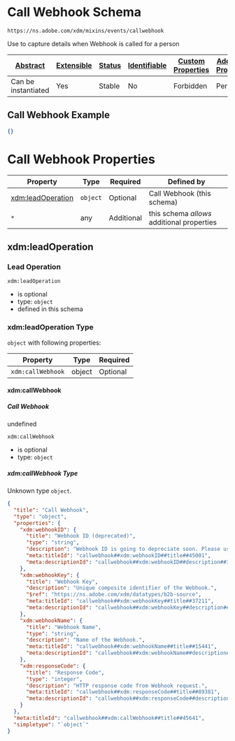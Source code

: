 
# Call Webhook Schema

```
https://ns.adobe.com/xdm/mixins/events/callwebhook
```

Use to capture details when Webhook is called for a person

| [Abstract](../../../../abstract.md) | [Extensible](../../../../extensions.md) | [Status](../../../../status.md) | [Identifiable](../../../../id.md) | [Custom Properties](../../../../extensions.md) | [Additional Properties](../../../../extensions.md) | Defined In |
|-------------------------------------|-----------------------------------------|---------------------------------|-----------------------------------|------------------------------------------------|----------------------------------------------------|------------|
| Can be instantiated | Yes | Stable | No | Forbidden | Permitted | [fieldgroups/experience-event/events/callwebhook.schema.json](fieldgroups/experience-event/events/callwebhook.schema.json) |

## Call Webhook Example
```json
{}
```

# Call Webhook Properties

| Property | Type | Required | Defined by |
|----------|------|----------|------------|
| [xdm:leadOperation](#xdmleadoperation) | `object` | Optional | Call Webhook (this schema) |
| `*` | any | Additional | this schema *allows* additional properties |

## xdm:leadOperation
### Lead Operation

`xdm:leadOperation`
* is optional
* type: `object`
* defined in this schema

### xdm:leadOperation Type


`object` with following properties:


| Property | Type | Required |
|----------|------|----------|
| `xdm:callWebhook`| object | Optional |



#### xdm:callWebhook
##### Call Webhook

undefined

`xdm:callWebhook`
* is optional
* type: `object`

##### xdm:callWebhook Type

Unknown type `object`.

```json
{
  "title": "Call Webhook",
  "type": "object",
  "properties": {
    "xdm:webhookID": {
      "title": "Webhook ID (deprecated)",
      "type": "string",
      "description": "Webhook ID is going to depreciate soon. Please use Webhook Key.",
      "meta:titleId": "callwebhook##xdm:webhookID##title##45001",
      "meta:descriptionId": "callwebhook##xdm:webhookID##description##3851"
    },
    "xdm:webhookKey": {
      "title": "Webhook Key",
      "description": "Unique composite identifier of the Webhook.",
      "$ref": "https://ns.adobe.com/xdm/datatypes/b2b-source",
      "meta:titleId": "callwebhook##xdm:webhookKey##title##37211",
      "meta:descriptionId": "callwebhook##xdm:webhookKey##description##51371"
    },
    "xdm:webhookName": {
      "title": "Webhook Name",
      "type": "string",
      "description": "Name of the Webhook.",
      "meta:titleId": "callwebhook##xdm:webhookName##title##15441",
      "meta:descriptionId": "callwebhook##xdm:webhookName##description##81481"
    },
    "xdm:responseCode": {
      "title": "Response Code",
      "type": "integer",
      "description": "HTTP response code from Webhook request.",
      "meta:titleId": "callwebhook##xdm:responseCode##title##89381",
      "meta:descriptionId": "callwebhook##xdm:responseCode##description##3901"
    }
  },
  "meta:titleId": "callwebhook##xdm:callWebhook##title##45641",
  "simpletype": "`object`"
}
```









